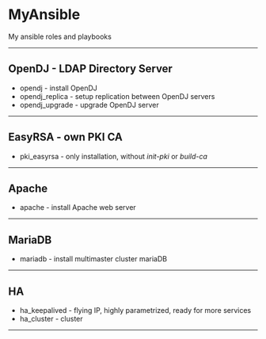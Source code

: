 # MyAnsible
My ansible roles and playbooks

---

## OpenDJ - LDAP Directory Server
- opendj - install OpenDJ
- opendj_replica - setup replication between OpenDJ servers
- opendj_upgrade - upgrade OpenDJ server

---

## EasyRSA - own PKI CA
- pki_easyrsa - only installation, without *init-pki* or *build-ca*

---

## Apache
- apache - install Apache web server

---

## MariaDB
- mariadb - install multimaster cluster mariaDB

---

## HA
- ha_keepalived - flying IP, highly parametrized, ready for more services
- ha_cluster - cluster

---

